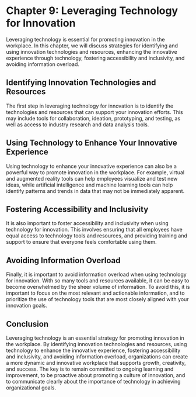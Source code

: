 Chapter 9: Leveraging Technology for Innovation
===============================================

Leveraging technology is essential for promoting innovation in the workplace. In this chapter, we will discuss strategies for identifying and using innovation technologies and resources, enhancing the innovative experience through technology, fostering accessibility and inclusivity, and avoiding information overload.

Identifying Innovation Technologies and Resources
-------------------------------------------------

The first step in leveraging technology for innovation is to identify the technologies and resources that can support your innovation efforts. This may include tools for collaboration, ideation, prototyping, and testing, as well as access to industry research and data analysis tools.

Using Technology to Enhance Your Innovative Experience
------------------------------------------------------

Using technology to enhance your innovative experience can also be a powerful way to promote innovation in the workplace. For example, virtual and augmented reality tools can help employees visualize and test new ideas, while artificial intelligence and machine learning tools can help identify patterns and trends in data that may not be immediately apparent.

Fostering Accessibility and Inclusivity
---------------------------------------

It is also important to foster accessibility and inclusivity when using technology for innovation. This involves ensuring that all employees have equal access to technology tools and resources, and providing training and support to ensure that everyone feels comfortable using them.

Avoiding Information Overload
-----------------------------

Finally, it is important to avoid information overload when using technology for innovation. With so many tools and resources available, it can be easy to become overwhelmed by the sheer volume of information. To avoid this, it is important to focus on the most relevant and actionable information, and to prioritize the use of technology tools that are most closely aligned with your innovation goals.

Conclusion
----------

Leveraging technology is an essential strategy for promoting innovation in the workplace. By identifying innovation technologies and resources, using technology to enhance the innovative experience, fostering accessibility and inclusivity, and avoiding information overload, organizations can create a more dynamic and innovative workplace that supports growth, creativity, and success. The key is to remain committed to ongoing learning and improvement, to be proactive about promoting a culture of innovation, and to communicate clearly about the importance of technology in achieving organizational goals.

